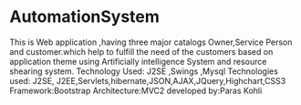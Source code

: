 # AutomationSystem
This is Web application ,having three major catalogs Owner,Service Person and customer.which help to fulfill the need of the customers based on application theme using Artificially intelligence System and resource shearing system.
Technology Used: J2SE ,Swings ,Mysql
Technologies used: J2SE, J2EE,Servlets,hibernate,JSON,AJAX,JQuery,Highchart,CSS3
Framework:Bootstrap
Architecture:MVC2
developed by:Paras Kohli
